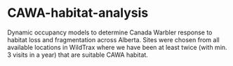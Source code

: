 # CAWA-habitat-analysis

Dynamic occupancy models to determine Canada Warbler response to habitat loss and fragmentation across Alberta. 
Sites were chosen from all available locations in WildTrax where we have been at least twice (with min. 3 visits in a year) that are
suitable CAWA habitat.